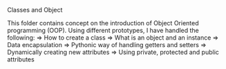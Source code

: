 Classes and Object

This folder contains concept on the introduction of Object Oriented programming (OOP). Using different prototypes, I have handled the following:
	=> How to create a class
	=> What is an object and an instance
	=> Data encapsulation
	=> Pythonic way of handling getters and setters
	=> Dynamically creating new attributes
	=> Using private, protected and public attributes
